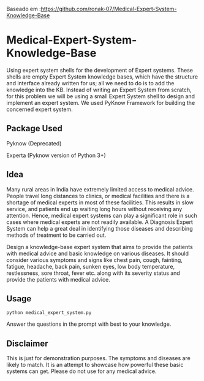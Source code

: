 Baseado em :https://github.com/ronak-07/Medical-Expert-System-Knowledge-Base

Medical-Expert-System-Knowledge-Base
====================================================
Using expert system shells for the development of Expert systems. These shells are empty Expert System knowledge bases, which have the structure and interface already written for us; all we need to do is to add the knowledge into the KB. Instead of writing an Expert System from scratch, for this problem we will be using a small Expert System shell to design and implement an expert system. We used PyKnow Framework for building the concerned expert system.

Package Used
--------------
Pyknow (Deprecated)

Experta (Pyknow version of Python 3+)

Idea
------------------
Many rural areas in India have extremely limited access to medical advice. People travel long distances to clinics, or medical facilities and there is a shortage of medical experts in most of these facilities. This results in slow service, and patients end up waiting long hours without receiving any attention. Hence, medical expert systems can play a significant role in such cases where medical experts are not readily available. A Diagnosis Expert System can help a great deal in identifying those diseases and describing methods of treatment to be carried out.

Design a knowledge-base expert system that aims to provide the patients with medical advice and basic knowledge on various diseases. It should consider various symptoms and signs like chest pain, cough, fainting, fatigue, headache, back pain, sunken eyes, low body temperature, restlessness, sore throat, fever etc. along with its severity status and provide the patients with medical advice.

Usage
-----------
	python medical_expert_system.py

Answer the questions in the prompt with best to your knowledge. 


Disclaimer
-------------
This is just for demonstration purposes. The symptoms and diseases are likely to match. It is an attempt to showcase how powerful these basic systems can get. Please do not use for any medical advice. 
